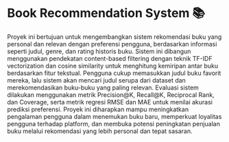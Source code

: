 # Book Recommendation System 📚

Proyek ini bertujuan untuk mengembangkan sistem rekomendasi buku yang personal dan relevan dengan preferensi pengguna, berdasarkan informasi seperti judul, genre, dan rating historis buku. Sistem ini dibangun menggunakan pendekatan content-based filtering dengan teknik TF-IDF vectorization dan cosine similarity untuk menghitung kemiripan antar buku berdasarkan fitur tekstual.
Pengguna cukup memasukkan judul buku favorit mereka, lalu sistem akan mencari judul serupa dari dataset dan merekomendasikan buku-buku yang paling relevan. Evaluasi sistem dilakukan menggunakan metrik Precision@K, Recall@K, Reciprocal Rank, dan Coverage, serta metrik regresi RMSE dan MAE untuk menilai akurasi prediksi preferensi. Proyek ini diharapkan mampu meningkatkan pengalaman pengguna dalam menemukan buku baru, memperkuat loyalitas pengguna terhadap platform, dan membuka potensi peningkatan penjualan buku melalui rekomendasi yang lebih personal dan tepat sasaran.
